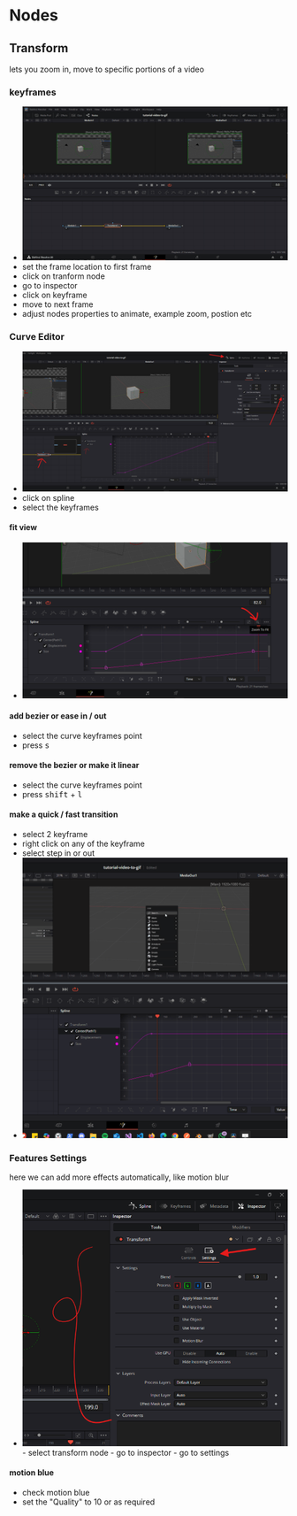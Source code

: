 # **Nodes**

## Transform

lets you zoom in, move to specific portions of a video

### keyframes

- <img src="./images/transform-node.gif" />
- set the frame location to first frame
- click on tranform node
- go to inspector
- click on keyframe
- move to next frame
- adjust nodes properties to animate, example zoom, postion etc

### Curve Editor

- <img src="./images/fusion-transform-node.png" />
- click on spline
- select the keyframes

#### fit view

- <img src="./images/transform-spline-fit-view.png" />

#### add bezier or ease in / out

- select the curve keyframes point
- press <kbd>s</kbd>

#### remove the bezier or make it linear

- select the curve keyframes point
- press <kbd>shift</kbd> + <kbd>l</kbd>

#### make a quick / fast transition

- select 2 keyframe
- right click on any of the keyframe
- select step in or out
- <img src="./images/quick-transition.gif" />

### Features Settings

here we can add more effects automatically, like motion blur

- <img src="./images/transform-more-settings.png" />
    - select transform node
    - go to inspector
    - go to settings

#### motion blue

- check motion blue
- set the "Quality" to 10 or as required
